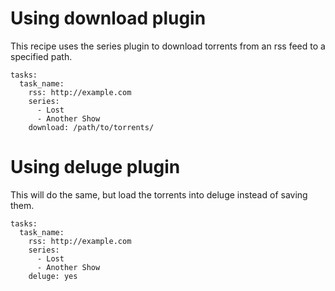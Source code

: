 # Using download plugin
This recipe uses the series plugin to download torrents from an rss feed to a specified path.

    tasks:
      task_name:
        rss: http://example.com
        series:
          - Lost
          - Another Show
        download: /path/to/torrents/


# Using deluge plugin
This will do the same, but load the torrents into deluge instead of saving them.

    tasks:
      task_name:
        rss: http://example.com
        series:
          - Lost
          - Another Show
        deluge: yes

